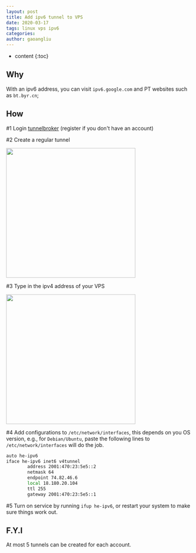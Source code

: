 ```yaml
---
layout: post
title: Add ipv6 tunnel to VPS
date: 2020-03-17
tags: linux vps ipv6
categories: 
author: gaoangliu
---
```

* content
{:toc}


## Why
With an ipv6 address, you can visit `ipv6.google.com` and PT websites such as `bt.byr.cn`; 




## How
#1 Login [tunnelbroker](https://tunnelbroker.net/) (register if you don't have an account) 


#2 Create a regular tunnel 

<img class='center' src="{{site.baseurl}}/images/2020/add_tunnel.png" width="350">

#3 Type in the ipv4 address of your VPS 

<img class='center' src="{{site.baseurl}}/images/2020/ipv4_endpoint.png" width="350">

#4 Add configurations to `/etc/network/interfaces`, this depends on you OS version, e.g., for `Debian/Ubuntu`, paste the following lines to `/etc/network/interfaces` will do the job.

```bash
auto he-ipv6
iface he-ipv6 inet6 v4tunnel
        address 2001:470:23:5e5::2
        netmask 64
        endpoint 74.82.46.6
        local 18.180.20.104
        ttl 255
        gateway 2001:470:23:5e5::1
```

#5 Turn on service by running `ifup he-ipv6`, or restart your system to make sure things work out. 

## F.Y.I
At most 5 tunnels can be created for each account. 










